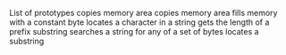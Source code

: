 List of prototypes
copies memory area
copies memory area
fills memory with a constant byte
locates a character in a string
gets the length of a prefix substring
searches a string for any of a set of bytes
locates a substring
